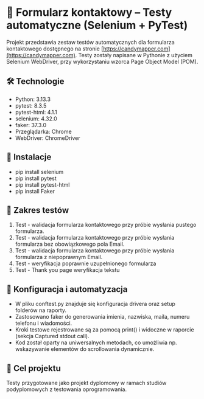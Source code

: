 # 🧪 Formularz kontaktowy – Testy automatyczne (Selenium + PyTest)
Projekt przedstawia zestaw testów automatycznych dla formularza kontaktowego dostępnego na stronie [https://candymapper.com](https://candymapper.com). Testy zostały napisane w Pythonie z użyciem Selenium WebDriver, przy wykorzystaniu wzorca Page Object Model (POM).

## 🛠️ Technologie

- Python: 3.13.3
- pytest: 8.3.5
- pytest-html: 4.1.1 
- selenium: 4.32.0
- faker: 37.3.0
- Przeglądarka: Chrome
- WebDriver: ChromeDriver 

## 🚀 Instalacje
- pip install selenium
- pip install pytest
- pip install pytest-html
- pip install Faker

## 🧪 Zakres testów
1. Test - walidacja formularza kontaktowego przy próbie wysłania pustego formularza.
2. Test - walidacja formularza kontaktowego przy próbie wysłania formularza bez obowiązkowego pola Email.
3. Test - walidacja formularza kontaktowego przy próbie wysłania formularza z niepoprawnym Email.
4. Test - weryfikacja poprawnie uzupełnionego formularza
5. Test - Thank you page weryfikacja tekstu

## 🔧 Konfiguracja i automatyzacja

- W pliku conftest.py znajduje się konfiguracja drivera oraz setup folderów na raporty.
- Zastosowano faker do generowania imienia, nazwiska, maila, numeru telefonu i wiadomości.
- Kroki testowe rejestrowane są za pomocą print() i widoczne w raporcie (sekcja Captured stdout call).
- Kod został oparty na uniwersalnych metodach, co umożliwia np. wskazywanie elementów do scrollowania dynamicznie.

## 📌 Cel projektu
Testy przygotowane jako projekt dyplomowy w ramach studiów podyplomowych z testowania oprogramowania.
